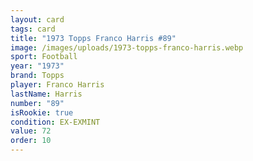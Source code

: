 ```yaml
---
layout: card
tags: card
title: "1973 Topps Franco Harris #89"
image: /images/uploads/1973-topps-franco-harris.webp
sport: Football
year: "1973"
brand: Topps
player: Franco Harris
lastName: Harris
number: "89"
isRookie: true
condition: EX-EXMINT
value: 72
order: 10
---
```

